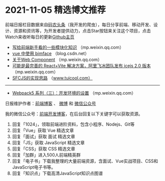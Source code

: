 # 2021-11-05 精选博文推荐

前端日报栏目数据来自[码农头条](https://toutiao.qdkfweb.cn/)（我开发的爬虫），每日分享前端、移动开发、设计、资源和资讯等，为开发者提供动力，点击Star按钮来关注这个项目，点击Watch来收听每日的更新[Github主页](https://github.com/kujian/frontendDaily)
* [写给前端新手看的一些模块化知识](https://mp.weixin.qq.com/s?__biz=MzI1ODE4NzE1Nw==&mid=2247490995&idx=1&sn=84660fb8ca66aa15c9fbea45aaffce99) （mp.weixin.qq.com）
* [vue 中使用 bimface](https://blog.csdn.net/mynewdays/article/details/121139159) （blog.csdn.net）
* [关于Web Component](https://mp.weixin.qq.com/s?__biz=Mzg2ODQ1OTExOA==&mid=2247494613&idx=1&sn=7f65dbdd474d539eda3c5ead73eca8e0) （mp.weixin.qq.com）
* [可能是最完善的 React+Vite 解决方案，阿里飞冰团队发布 icejs 2.0 版本](https://mp.weixin.qq.com/s?__biz=Mzg4MjE5OTI4Mw==&mid=2247489160&idx=1&sn=7f470e23bd48e5687b03b46714d70169) （mp.weixin.qq.com）
* [SFCJS的实现思路](http://www.tuicool.com/articles/hit/6F7z2aB) （www.tuicool.com）

***
* [Webpack5 系列（三）：开发环境的设置](https://mp.weixin.qq.com/s?__biz=Mzg2NjUxOTM2Mg==&mid=2247490470&idx=1&sn=090716634ed71782bfbfbafa04dbf997) （mp.weixin.qq.com）

日报维护作者：[前端博客](https://qdkfweb.cn/) 、 [微博](http://weibo.com/kujian) 和 [微信公众号](https://open.weixin.qq.com/qr/code?username=caibaojian_com)

我的微信公众号：[前端开发博客](https://open.weixin.qq.com/qr/code?username=caibaojian_com)，在后台回复以下关键字可以获取资源。

1. 回复「1024」，领取前端进阶资料，包含小程序、Nodejs、Git等
2. 回复「Vue」获取 Vue 精选文章
3. 回复「面试」获取 面试 精选文章
4. 回复「JS」获取 JavaScript 精选文章
5. 回复「CSS」获取 CSS 精选文章
6. 回复「加群」进入500人前端精英群
7. 回复「电子书」下载我整理的大量前端资源，含面试、Vue实战项目、CSS和JavaScript电子书等。
8. 回复「知识点」下载高清JavaScript知识点图谱